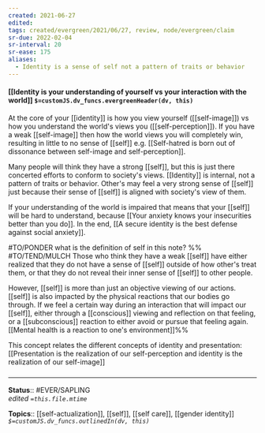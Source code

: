 ```yaml
---
created: 2021-06-27
edited: 
tags: created/evergreen/2021/06/27, review, node/evergreen/claim
sr-due: 2022-02-04
sr-interval: 20
sr-ease: 175
aliases:
  - Identity is a sense of self not a pattern of traits or behavior
---
```


#### [[Identity is your understanding of yourself vs your interaction with the world]] `$=customJS.dv_funcs.evergreenHeader(dv, this)`

At the core of your [[identity]] is how you view yourself ([[self-image]]) vs how you understand the world's views you ([[self-perception]]).
If you have a weak [[self-image]] then how the world views you will completely win, resulting in little to no sense of [[self]]
e.g. [[Self-hatred is born out of dissonance between self-image and self-perception]].

Many people will think they have a strong [[self]], but this is just there concerted efforts to conform to society's views. [[Identity]] is internal, not a pattern of traits or behavior.
Other's may feel a very strong sense of [[self]] just because their sense of [[self]] is aligned with society's view of them.

If your understanding of the world is impaired that means that your [[self]] will be hard to understand,
because [[Your anxiety knows your insecurities better than you do]].
In the end, [[A secure identity is the best defense against social anxiety]].

#TO/PONDER what is the definition of self in this note?
%%
#TO/TEND/MULCH 
Those who think they have a weak [[self]] have either realized that they do not have a sense of [[self]] outside of how other's treat them, or that they do not reveal their inner sense of [[self]] to other people.

However, [[self]] is more than just an objective viewing of our actions. [[self]] is also impacted by the physical reactions that our bodies go through. If we feel a certain way during an interaction that will impact our [[self]], either through a [[conscious]] viewing and reflection on that feeling, or a [[subconscious]] reaction to either avoid or pursue that feeling again. [[Mental health is a reaction to one's environment]]%%

This concept relates the different concepts of identity and presentation: [[Presentation is the realization of our self-perception and identity is the realization of our self-image]]

### <hr class="footnote"/>

**Status**:: #EVER/SAPLING  
*edited `=this.file.mtime`*

**Topics**:: [[self-actualization]], [[self]], [[self care]], [[gender identity]]
*`$=customJS.dv_funcs.outlinedIn(dv, this)`*
